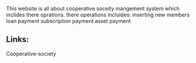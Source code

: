 

This website is all about cooperative soceity mangement system which inclides there oprations.
there operations incluides:
inserting new members
loan payment 
subscription payment 
asset payment 
## Links:
   C o o p e r a t i v e - s o c i e t y 
 
 
